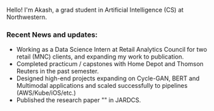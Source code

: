 

Hello! I'm Akash, a grad student in Artificial Intelligence (CS) at Northwestern. 



### Recent News and updates:
* Working as a Data Science Intern at Retail Analytics Council for two retail (MNC) clients, and expanding my work to publication.
* Completed practicum / capstones with Home Depot and Thomson Reuters in the past semester.
* Designed high-end projects expanding on Cycle-GAN, BERT and Multimodal applications and scaled successfully to pipelines (AWS/Kube/iOS/etc.)
* Published the research paper "" in JARDCS.

<!--
[![My github stats](https://github-readme-stats.vercel.app/api?username=gvsakash)](https://github.com/anuraghazra/github-readme-stats)
!-->

### 
<!--
**gvsakash/gvsakash** is a ✨ _special_ ✨ repository because its `README.md` (this file) appears on your GitHub profile.

Experienced Data Analyst with a demonstrated history of working in the media production industry. Skilled in Sustainable Development, Python, R, and Microsoft Excel. Strong engineering professional with a master of informatic focused in data science from New York University.

Aspiring data scientist/analyst with an expertise in implementing Machine Learning algorithms while collaborating with all members of the organization to achieve the business objective through visualizations and reporting with good verbal and analytical skills.

???

Here are some ideas to get you started:

- 🔭 I’m currently working on ...
- 🌱 I’m currently learning ...
- 👯 I’m looking to collaborate on ...
- 🤔 I’m looking for help with ...
- 💬 Ask me about ...
- 📫 How to reach me: ...
- 😄 Pronouns: ...
- ⚡ Fun fact: ...

Hello! I'm Sarang Gupta, a graduate student at the Data Science Institute at Columbia University. I completed my undergraduate education from The Hong Kong University of Science and Technology with a dual degree in Industrial and Systems Engineering (BEng) and General Business Management (BBA). For the past two years I was working at Goldman Sachs, Hong Kong as an Analyst in the operations division. Prior to my stint at Goldman Sachs, I interned in the technology division of UBS, Hong Kong.

My interest primarily lies in the intersection of Data Science, Machine Learning and Finance. I made this website to consolitdate the work that I have done over the past years. Feel free to reach out to me if you would like to know more about my endeavors, or if you would like to collaborate on any projects.

Here are a few newsletters and brochures I have been featured in:
-->


